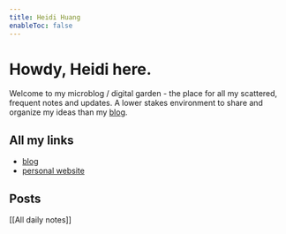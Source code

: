 ```yaml
---
title: Heidi Huang
enableToc: false
---
```

# Howdy, Heidi here.

Welcome to my microblog / digital garden - the place for all my scattered, frequent notes and updates. A lower stakes environment to share and organize my ideas than my [blog](https://heidi-huang.ghost.io). 

## All my links
- [blog](https://heidi-huang.ghost.io)
- [personal website](https://heidihuang.dev)

## Posts
[[All daily notes]]